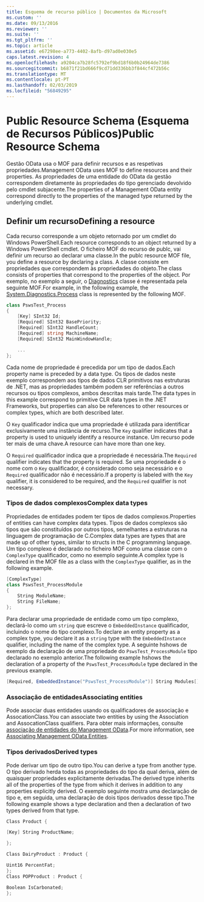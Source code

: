 ```yaml
---
title: Esquema de recurso público | Documentos da Microsoft
ms.custom: ''
ms.date: 09/13/2016
ms.reviewer: ''
ms.suite: ''
ms.tgt_pltfrm: ''
ms.topic: article
ms.assetid: e67298ee-a773-4402-8afb-d97ad0e030e5
caps.latest.revision: 4
ms.openlocfilehash: a9204ca7b28fc5792ef9bd18f6b0b24964de7386
ms.sourcegitcommit: b6871f21bd666f9cd71dd336bb3f844cf472b56c
ms.translationtype: MT
ms.contentlocale: pt-PT
ms.lasthandoff: 02/03/2019
ms.locfileid: "56849295"
---
```

# <a name="public-resource-schema"></a><span data-ttu-id="77e6d-102">Public Resource Schema (Esquema de Recursos Públicos)</span><span class="sxs-lookup"><span data-stu-id="77e6d-102">Public Resource Schema</span></span>

<span data-ttu-id="77e6d-103">Gestão OData usa o MOF para definir recursos e as respetivas propriedades.</span><span class="sxs-lookup"><span data-stu-id="77e6d-103">Management OData uses MOF to define resources and their properties.</span></span> <span data-ttu-id="77e6d-104">As propriedades de uma entidade do OData da gestão correspondem diretamente às propriedades do tipo gerenciado devolvido pelo cmdlet subjacente.</span><span class="sxs-lookup"><span data-stu-id="77e6d-104">The properties of a Management OData entity correspond directly to the properties of the managed type returned by the underlying cmdlet.</span></span>

## <a name="defining-a-resource"></a><span data-ttu-id="77e6d-105">Definir um recurso</span><span class="sxs-lookup"><span data-stu-id="77e6d-105">Defining a resource</span></span>

<span data-ttu-id="77e6d-106">Cada recurso corresponde a um objeto retornado por um cmdlet do Windows PowerShell.</span><span class="sxs-lookup"><span data-stu-id="77e6d-106">Each resource corresponds to an object returned by a Windows PowerShell cmdlet.</span></span> <span data-ttu-id="77e6d-107">O ficheiro MOF do recurso de publc, vai definir um recurso ao declarar uma classe.</span><span class="sxs-lookup"><span data-stu-id="77e6d-107">In the publc resource MOF file, you define a resource by declaring a class.</span></span> <span data-ttu-id="77e6d-108">A classe consiste em propriedades que correspondem às propriedades do objeto.</span><span class="sxs-lookup"><span data-stu-id="77e6d-108">The class consists of properties that correspond to the properties of the object.</span></span> <span data-ttu-id="77e6d-109">Por exemplo, no exemplo a seguir, o [Diagnostics](/dotnet/api/System.Diagnostics.Process) classe é representada pela seguinte MOF.</span><span class="sxs-lookup"><span data-stu-id="77e6d-109">For example, in the following example, the [System.Diagnostics.Process](/dotnet/api/System.Diagnostics.Process) class is represented by the following MOF.</span></span>

```csharp
class PswsTest_Process
{
    [Key] SInt32 Id;
    [Required] SInt32 BasePriority;
    [Required] SInt32 HandleCount;
    [Required] string MachineName;
    [Required] SInt32 MainWindowHandle;

    ...
};
```

<span data-ttu-id="77e6d-110">Cada nome de propriedade é precedida por um tipo de dados.</span><span class="sxs-lookup"><span data-stu-id="77e6d-110">Each property name is preceded by a data type.</span></span> <span data-ttu-id="77e6d-111">Os tipos de dados neste exemplo correspondem aos tipos de dados CLR primitivos nas estruturas de .NET, mas as propriedades também podem ser referências a outros recursos ou tipos complexos, ambos descritas mais tarde.</span><span class="sxs-lookup"><span data-stu-id="77e6d-111">The data types in this example correspond to primitive CLR data types in the .NET Frameworks, but properties can also be references to other resources or complex types, which are both described later.</span></span>

<span data-ttu-id="77e6d-112">O `Key` qualificador indica que uma propriedade é utilizada para identificar exclusivamente uma instância de recurso.</span><span class="sxs-lookup"><span data-stu-id="77e6d-112">The `Key` qualifier indicates that a property is used to uniquely identify a resource instance.</span></span> <span data-ttu-id="77e6d-113">Um recurso pode ter mais de uma chave.</span><span class="sxs-lookup"><span data-stu-id="77e6d-113">A resource can have more than one key.</span></span>

<span data-ttu-id="77e6d-114">O `Required` qualificador indica que a propriedade é necessária.</span><span class="sxs-lookup"><span data-stu-id="77e6d-114">The `Required` qualifier indicates that the property is required.</span></span> <span data-ttu-id="77e6d-115">Se uma propriedade é o nome com o `Key` qualificador, é considerado como seja necessário e o `Required` qualificador não é necessário.</span><span class="sxs-lookup"><span data-stu-id="77e6d-115">If a property is labeled with the `Key` qualifier, it is considered to be required, and the `Required` qualifier is not necessary.</span></span>

### <a name="complex-data-types"></a><span data-ttu-id="77e6d-116">Tipos de dados complexos</span><span class="sxs-lookup"><span data-stu-id="77e6d-116">Complex data types</span></span>

<span data-ttu-id="77e6d-117">Propriedades de entidades podem ter tipos de dados complexos.</span><span class="sxs-lookup"><span data-stu-id="77e6d-117">Properties of entities can have complex data types.</span></span> <span data-ttu-id="77e6d-118">Tipos de dados complexos são tipos que são constituídos por outros tipos, semelhantes a estruturas na linguagem de programação de C.</span><span class="sxs-lookup"><span data-stu-id="77e6d-118">Complex data types are types that are made up of other types, similar to structs in the C programming language.</span></span> <span data-ttu-id="77e6d-119">Um tipo complexo é declarado no ficheiro MOF como uma classe com o `ComplexType` qualificador, como no exemplo seguinte.</span><span class="sxs-lookup"><span data-stu-id="77e6d-119">A complex type is declared in the MOF file as a class with the `ComplexType` qualifier, as in the following example.</span></span>

```csharp
[ComplexType]
class PswsTest_ProcessModule
{
    String ModuleName;
    String FileName;
};
```

<span data-ttu-id="77e6d-120">Para declarar uma propriedade de entidade como um tipo complexo, declará-lo como um `string` que escreve o `EmbeddedInstance` qualificador, incluindo o nome do tipo complexo.</span><span class="sxs-lookup"><span data-stu-id="77e6d-120">To declare an entity property as a complex type, you declare it as a `string` type with the `EmbeddedInstance` qualifier, including the name of the complex type.</span></span> <span data-ttu-id="77e6d-121">A seguinte hshows de exemplo da declaração de uma propriedade do `PswsTest_ProcessModule` tipo declarado no exemplo anterior.</span><span class="sxs-lookup"><span data-stu-id="77e6d-121">The following example hshows the declaration of a property of the `PswsTest_ProcessModule` type declared in the previous example.</span></span>

```csharp
[Required, EmbeddedInstance("PswsTest_ProcessModule")] String Modules[];
```

### <a name="associating-entities"></a><span data-ttu-id="77e6d-122">Associação de entidades</span><span class="sxs-lookup"><span data-stu-id="77e6d-122">Associating entities</span></span>

<span data-ttu-id="77e6d-123">Pode associar duas entidades usando os qualificadores de associação e AssocationClass.</span><span class="sxs-lookup"><span data-stu-id="77e6d-123">You can associate two entities by using the Association and AssocationClass qualifiers.</span></span> <span data-ttu-id="77e6d-124">Para obter mais informações, consulte [associação de entidades do Management OData](./associating-management-odata-entities.md).</span><span class="sxs-lookup"><span data-stu-id="77e6d-124">For more information, see [Associating Management OData Entities](./associating-management-odata-entities.md).</span></span>

### <a name="derived-types"></a><span data-ttu-id="77e6d-125">Tipos derivados</span><span class="sxs-lookup"><span data-stu-id="77e6d-125">Derived types</span></span>

<span data-ttu-id="77e6d-126">Pode derivar um tipo de outro tipo.</span><span class="sxs-lookup"><span data-stu-id="77e6d-126">You can derive a type from another type.</span></span> <span data-ttu-id="77e6d-127">O tipo derivado herda todas as propriedades do tipo da qual deriva, além de quaisquer propriedades explicitamente derivadas.</span><span class="sxs-lookup"><span data-stu-id="77e6d-127">The derived type inherits all of the properties of the type from which it derives in addition to any properties explicitly derived.</span></span> <span data-ttu-id="77e6d-128">O exemplo seguinte mostra uma declaração de tipo e, em seguida, uma declaração de dois tipos derivados desse tipo.</span><span class="sxs-lookup"><span data-stu-id="77e6d-128">The following example shows a type declaration and then a declaration of two types derived from that type.</span></span>

```csharp
Class Product {

[Key] String ProductName;

};

Class DairyProduct : Product {

Uint16 PercentFat;
};
Class POPProduct : Product {

Boolean IsCarbonated;
};

```